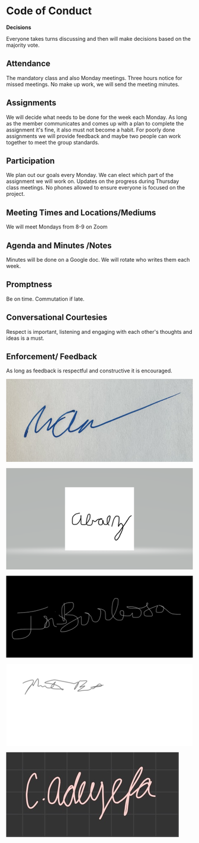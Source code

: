 # Code of Conduct

**Decisions**

Everyone takes turns discussing and then will make decisions based on the majority vote.

## Attendance 
The mandatory class and also Monday meetings. Three hours notice for missed meetings.
No make up work, we will send the meeting minutes.

## Assignments 
We will decide what needs to be done for the week each Monday. As long as the member communicates and comes up with a plan to complete the assignment it's fine, it also must not become a habit. For poorly done assignments we will provide feedback and maybe two people can work together to meet the group standards.

## Participation 
We plan out our goals every Monday. We can elect which part of the assignment we will work on. Updates on the progress during Thursday class meetings. No phones allowed to ensure everyone is focused on the project.

## Meeting Times and Locations/Mediums 
We will meet Mondays from 8-9 on Zoom

## Agenda and Minutes /Notes
Minutes will be done on a Google doc. We will rotate who writes them each week.

## Promptness 
Be on time. Commutation if late.

## Conversational Courtesies 
Respect is important, listening and engaging with each other's thoughts and ideas is a must.

## Enforcement/ Feedback 
As long as feedback is respectful and constructive it is encouraged.


![Zach's Signature](src/zach_signature.jpg)

![Alex's Signature](src/Baez_Signature.png)

![Isis's Signature](src/isis_signature.jpg)

![Mike's Signature](src/Signature.png)

![Christine's Signature](src/christine_signature.jpg)

